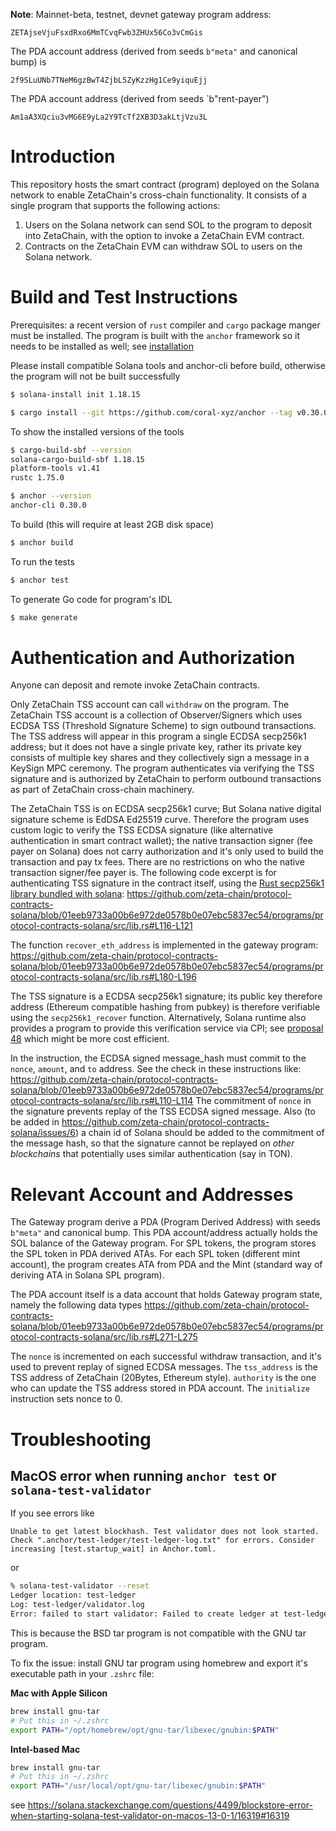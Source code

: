 
**Note**: Mainnet-beta, testnet, devnet gateway program address:

```
ZETAjseVjuFsxdRxo6MmTCvqFwb3ZHUx56Co3vCmGis
```

The PDA account address (derived from seeds `b"meta"` and canonical bump) is
```
2f9SLuUNb7TNeM6gzBwT4ZjbL5ZyKzzHg1Ce9yiquEjj
```

The PDA account address (derived from seeds `b"rent-payer")
```
Am1aA3XQciu3vMG6E9yLa2Y9TcTf2XB3D3akLtjVzu3L
```


# Introduction

This repository hosts the smart contract (program) deployed on the Solana network to enable ZetaChain's cross-chain functionality. It consists of a single program that supports the following actions:

1. Users on the Solana network can send SOL to the program to deposit into ZetaChain, with the option to invoke a ZetaChain EVM contract.
2. Contracts on the ZetaChain EVM can withdraw SOL to users on the Solana network.

# Build and Test Instructions

Prerequisites: a recent version of `rust` compiler and `cargo` package manger must be installed. The program is built with the `anchor` framework so it needs to be installed as well; see [installation](https://www.anchor-lang.com/docs/installation)

Please install compatible Solana tools and anchor-cli before build, otherwise the program will not be built successfully
```bash
$ solana-install init 1.18.15

$ cargo install --git https://github.com/coral-xyz/anchor --tag v0.30.0 anchor-cli --locked
```

To show the installed versions of the tools
```bash
$ cargo-build-sbf --version
solana-cargo-build-sbf 1.18.15
platform-tools v1.41
rustc 1.75.0

$ anchor --version
anchor-cli 0.30.0
```

To build (this will require at least 2GB disk space)
```bash
$ anchor build
```

To run the tests
```bash
$ anchor test
```

To generate Go code for program's IDL
```bash
$ make generate
```

# Authentication and Authorization

Anyone can deposit and remote invoke ZetaChain contracts. 

Only ZetaChain TSS account can call `withdraw` on the program. The ZetaChain TSS account is a collection of Observer/Signers which uses ECDSA TSS (Threshold Signature Scheme) to sign outbound transactions. The TSS address will appear in this program a single ECDSA secp256k1 address; but it does not have a single private key, rather its private key consists of multiple key shares and they collectively sign a message in a KeySign MPC ceremony. The program authenticates via verifying the TSS signature and is authorized by ZetaChain to perform outbound transactions as part of ZetaChain cross-chain machinery. 

The ZetaChain TSS is on ECDSA secp256k1 curve;  But Solana native digital signature scheme is EdDSA Ed25519 curve. Therefore the program uses custom logic to verify the TSS ECDSA signature (like alternative authentication in smart contract wallet);  the native transaction signer (fee payer on Solana) does not carry authorization and it's only used to build the transaction and pay tx fees. There are no restrictions on who the native transaction signer/fee payer is. The following code excerpt is for authenticating TSS signature in the contract itself,  using the [Rust secp256k1 library bundled with solana](https://docs.rs/solana-program/latest/solana_program/secp256k1_recover/index.html): https://github.com/zeta-chain/protocol-contracts-solana/blob/01eeb9733a00b6e972de0578b0e07ebc5837ec54/programs/protocol-contracts-solana/src/lib.rs#L116-L121

The function `recover_eth_address` is implemented in the gateway program: https://github.com/zeta-chain/protocol-contracts-solana/blob/01eeb9733a00b6e972de0578b0e07ebc5837ec54/programs/protocol-contracts-solana/src/lib.rs#L180-L196

The TSS signature is a ECDSA secp256k1 signature; its public key therefore address (Ethereum compatible hashing from pubkey) is therefore verifiable using the `secp256k1_recover` function. Alternatively, Solana runtime also provides a program to provide this verification service via CPI; see [proposal 48](https://github.com/solana-foundation/solana-improvement-documents/blob/main/proposals/0048-native-program-for-secp256r1-sigverify.md) which might be more cost efficient. 

In the instruction, the ECDSA signed message_hash must commit to the  `nonce`, `amount`, and `to` address. See the check in these instructions like:  https://github.com/zeta-chain/protocol-contracts-solana/blob/01eeb9733a00b6e972de0578b0e07ebc5837ec54/programs/protocol-contracts-solana/src/lib.rs#L110-L114 The commitment of `nonce` in the signature prevents replay of the TSS ECDSA signed message.  Also (to be added in https://github.com/zeta-chain/protocol-contracts-solana/issues/6) a chain id of Solana should be added to the commitment of the message hash, so that the signature cannot be replayed on *other blockchains* that potentially uses similar authentication (say in TON). 


# Relevant Account and Addresses

The Gateway program derive a PDA (Program Derived Address) with seeds `b"meta"` and canonical bump.  This PDA account/address actually holds the SOL balance of the Gateway program.  For SPL tokens, the program stores the SPL token in PDA derived ATAs. For each SPL token (different mint account), the program creates ATA from PDA and the Mint (standard way of deriving ATA in Solana SPL program).

The PDA account itself is a data account that holds Gateway program state, namely the following data types https://github.com/zeta-chain/protocol-contracts-solana/blob/01eeb9733a00b6e972de0578b0e07ebc5837ec54/programs/protocol-contracts-solana/src/lib.rs#L271-L275

The `nonce` is incremented on each successful withdraw transaction, and it's used to prevent replay of signed ECDSA messages. 
The `tss_address` is the TSS address of ZetaChain (20Bytes, Ethereum style). `authority` is the one who can update the TSS address stored in PDA account. 
The `initialize` instruction sets nonce to 0. 

# Troubleshooting

## MacOS error when running `anchor test` or `solana-test-validator`

If you see errors like
```
Unable to get latest blockhash. Test validator does not look started. Check ".anchor/test-ledger/test-ledger-log.txt" for errors. Consider increasing [test.startup_wait] in Anchor.toml.
```

or 
```bash
% solana-test-validator --reset
Ledger location: test-ledger
Log: test-ledger/validator.log
Error: failed to start validator: Failed to create ledger at test-ledger: io error: Error checking to unpack genesis archive: Archive error: extra entry found: "._genesis.bin" Regular
```

This is because the BSD tar program is not compatible with the GNU tar program.

To fix the issue: install GNU tar program using homebrew and export it's executable path in your `.zshrc` file:

**Mac with Apple Silicon**

```bash
brew install gnu-tar
# Put this in ~/.zshrc 
export PATH="/opt/homebrew/opt/gnu-tar/libexec/gnubin:$PATH"
```

**Intel-based Mac**

```bash
brew install gnu-tar
# Put this in ~/.zshrc 
export PATH="/usr/local/opt/gnu-tar/libexec/gnubin:$PATH"
```
see https://solana.stackexchange.com/questions/4499/blockstore-error-when-starting-solana-test-validator-on-macos-13-0-1/16319#16319